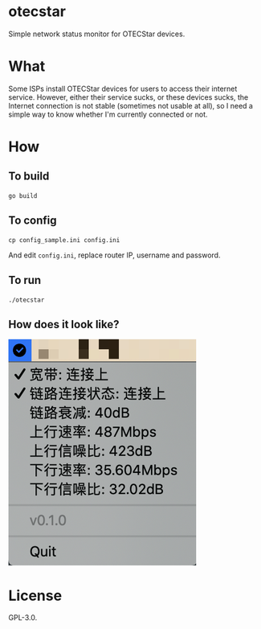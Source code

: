 # otecstar

Simple network status monitor for OTECStar devices.

# What

Some ISPs install OTECStar devices for users to access their internet service. However, either their service sucks, or these devices sucks, the Internet connection is not stable (sometimes not usable at all), so I need a simple way to know whether I'm currently connected or not.

# How

## To build

```shell script
go build
```

## To config

```shell script
cp config_sample.ini config.ini
```

And edit `config.ini`, replace router IP, username and password.

## To run

```shell script
./otecstar
```

## How does it look like?

![Screenshot](./screenshot.png)

# License

GPL-3.0.